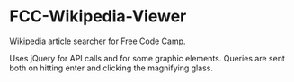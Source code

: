 # FCC-Wikipedia-Viewer
Wikipedia article searcher for Free Code Camp.

Uses jQuery for API calls and for some graphic elements. 
Queries are sent both on hitting enter and clicking the magnifying glass.

